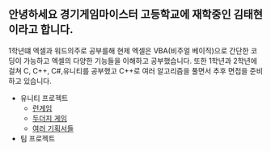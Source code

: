 ## **안녕하세요 경기게임마이스터 고등학교에 재학중인 김태현이라고 합니다.**
1학년떄 엑셀과 워드의주로 공부를해 현제 엑셀은 VBA(비주얼 베이직)으로 간단한 코딩이 가능하고 엑셀의 다양한 기능들을 이해하고 공부했습니다. 또한 1학년과 2학년에 걸쳐 C, C++, C#,유니티를 공부했고 C++로 여러 알고리즘을 풀면서 추후 면접을 준비하고 있습니다.

* 유니티 프로젝트
  * [런게임](https://github.com/teahyen/SlidGame)
  * [두더지 게임](https://github.com/teahyen/2D_with_Suan)
  * [여러 기획서들](https://github.com/teahyen/My_plan)
* 팀 프로젝트
